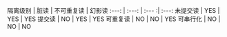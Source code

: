 隔离级别 | 脏读 | 不可重复读 | 幻影读
:---: | :---: | :--- :| :---:
未提交读 | YES | YES | YES
提交读 | NO | YES | YES
可重复读 | NO | NO | YES
可串行化 | NO | NO | NO
